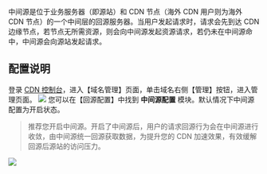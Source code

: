 中间源是位于业务服务器（即源站）和 CDN 节点（海外 CDN 用户则为海外 CDN 节点）的一个中间层的回源服务器。当用户发起请求时，请求会先到达 CDN 边缘节点，若节点无所需资源，则会向中间源发起资源请求，若仍未在中间源命中，中间源会向源站发起请求。

## 配置说明
登录 [CDN 控制台](https://console.qcloud.com/cdn)，进入【域名管理】页面，单击域名右侧【管理】按钮，进入管理页面。
![](https://mc.qcloudimg.com/static/img/334d64d46949c142160ddf9e06ea7d6d/manage.png)
您可以在【回源配置】中找到 **中间源配置** 模块。默认情况下中间源配置为开启状态。
> 推荐您开启中间源。开启了中间源后，用户的请求回源行为会在中间源进行收敛，由中间源统一回源获取数据，为提升您的 CDN 加速效果，有效缓解回源后源站的访问压力。

![](https://mc.qcloudimg.com/static/img/2387413bc1ca4cf93c6d6be0c22e5af1/mid_host.png)